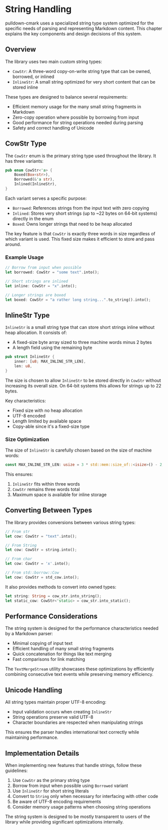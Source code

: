 # String Handling

pulldown-cmark uses a specialized string type system optimized for the specific needs of parsing and representing Markdown content. This chapter explains the key components and design decisions of this system.

## Overview

The library uses two main custom string types:

- `CowStr`: A three-word copy-on-write string type that can be owned, borrowed, or inlined
- `InlineStr`: A small string optimized for very short content that can be stored inline

These types are designed to balance several requirements:

- Efficient memory usage for the many small string fragments in Markdown
- Zero-copy operation where possible by borrowing from input
- Good performance for string operations needed during parsing
- Safety and correct handling of Unicode

## CowStr Type

The `CowStr` enum is the primary string type used throughout the library. It has three variants:

```rust
pub enum CowStr<'a> {
    Boxed(Box<str>),
    Borrowed(&'a str), 
    Inlined(InlineStr),
}
```

Each variant serves a specific purpose:

- `Borrowed`: References strings from the input text with zero copying
- `Inlined`: Stores very short strings (up to ~22 bytes on 64-bit systems) directly in the enum
- `Boxed`: Owns longer strings that need to be heap allocated

The key feature is that `CowStr` is exactly three words in size regardless of which variant is used. This fixed size makes it efficient to store and pass around.

### Example Usage

```rust
// Borrow from input when possible
let borrowed: CowStr = "some text".into();

// Short strings are inlined
let inline: CowStr = "x".into();

// Longer strings are boxed
let boxed: CowStr = "a rather long string...".to_string().into();
```

## InlineStr Type

`InlineStr` is a small string type that can store short strings inline without heap allocation. It consists of:

- A fixed-size byte array sized to three machine words minus 2 bytes
- A length field using the remaining byte

```rust
pub struct InlineStr {
    inner: [u8; MAX_INLINE_STR_LEN],
    len: u8,
}
```

The size is chosen to allow `InlineStr` to be stored directly in `CowStr` without increasing its overall size. On 64-bit systems this allows for strings up to 22 bytes.

Key characteristics:

- Fixed size with no heap allocation
- UTF-8 encoded
- Length limited by available space
- Copy-able since it's a fixed-size type

### Size Optimization

The size of `InlineStr` is carefully chosen based on the size of machine words:

```rust
const MAX_INLINE_STR_LEN: usize = 3 * std::mem::size_of::<isize>() - 2;
```

This ensures:
1. `InlineStr` fits within three words
2. `CowStr` remains three words total
3. Maximum space is available for inline storage

## Converting Between Types

The library provides conversions between various string types:

```rust
// From str
let cow: CowStr = "text".into();

// From String 
let cow: CowStr = string.into();

// From char
let cow: CowStr = 'x'.into();

// From std::borrow::Cow
let cow: CowStr = std_cow.into();
```

It also provides methods to convert into owned types:

```rust
let string: String = cow_str.into_string();
let static_cow: CowStr<'static> = cow_str.into_static();
```

## Performance Considerations

The string system is designed for the performance characteristics needed by a Markdown parser:

- Minimal copying of input text
- Efficient handling of many small string fragments
- Quick concatenation for things like text merging
- Fast comparisons for link matching

The `TextMergeStream` utility showcases these optimizations by efficiently combining consecutive text events while preserving memory efficiency.

## Unicode Handling

All string types maintain proper UTF-8 encoding:

- Input validation occurs when creating `InlineStr`
- String operations preserve valid UTF-8
- Character boundaries are respected when manipulating strings

This ensures the parser handles international text correctly while maintaining performance.

## Implementation Details

When implementing new features that handle strings, follow these guidelines:

1. Use `CowStr` as the primary string type
2. Borrow from input when possible using `Borrowed` variant
3. Use `InlineStr` for short string literals
4. Convert to `String` only when necessary for interfacing with other code
5. Be aware of UTF-8 encoding requirements
6. Consider memory usage patterns when choosing string operations

The string system is designed to be mostly transparent to users of the library while providing significant optimizations internally.

